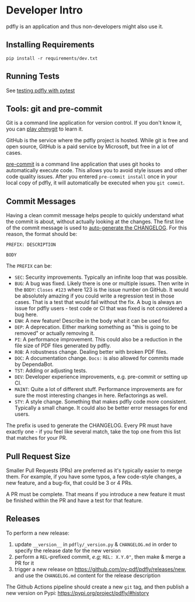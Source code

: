 # Developer Intro

pdfly is an application and thus non-developers
might also use it.

## Installing Requirements

```
pip install -r requirements/dev.txt
```

## Running Tests

See [testing pdfly with pytest](testing.md)

## Tools: git and pre-commit

Git is a command line application for version control. If you don't know it,
you can [play ohmygit](https://ohmygit.org/) to learn it.

GitHub is the service where the pdfly project is hosted. While git is free and
open source, GitHub is a paid service by Microsoft, but free in a lot of
cases.

[pre-commit](https://pypi.org/project/pre-commit/) is a command line application
that uses git hooks to automatically execute code. This allows you to avoid
style issues and other code quality issues. After you entered `pre-commit install`
once in your local copy of pdfly, it will automatically be executed when
you `git commit`.

## Commit Messages

Having a clean commit message helps people to quickly understand what the commit
is about, without actually looking at the changes. The first line of the
commit message is used to [auto-generate the CHANGELOG](https://github.com/py-pdf/pdfly/blob/main/make_release.py).
For this reason, the format should be:

```
PREFIX: DESCRIPTION

BODY
```

The `PREFIX` can be:

* `SEC`: Security improvements. Typically an infinite loop that was possible.
* `BUG`: A bug was fixed. Likely there is one or multiple issues. Then write in
   the `BODY`: `Closes #123` where 123 is the issue number on GitHub.
   It would be absolutely amazing if you could write a regression test in those
   cases. That is a test that would fail without the fix.
   A bug is always an issue for pdfly users - test code or CI that was fixed is
   not considered a bug here.
* `ENH`: A new feature! Describe in the body what it can be used for.
* `DEP`: A deprecation. Either marking something as "this is going to be removed"
   or actually removing it.
* `PI`: A performance improvement. This could also be a reduction in the
        file size of PDF files generated by pdfly.
* `ROB`: A robustness change. Dealing better with broken PDF files.
* `DOC`: A documentation change. `Docs:` is also allowed for commits made by DependaBot.
* `TST`: Adding or adjusting tests.
* `DEV`: Developer experience improvements, e.g. pre-commit or setting up CI.
* `MAINT`: Quite a lot of different stuff. Performance improvements are for sure
           the most interesting changes in here. Refactorings as well.
* `STY`: A style change. Something that makes pdfly code more consistent.
         Typically a small change. It could also be better error messages for
         end users.

The prefix is used to generate the CHANGELOG. Every PR must have exactly one -
if you feel like several match, take the top one from this list that matches for
your PR.

## Pull Request Size

Smaller Pull Requests (PRs) are preferred as it's typically easier to merge
them. For example, if you have some typos, a few code-style changes, a new
feature, and a bug-fix, that could be 3 or 4 PRs.

A PR must be complete. That means if you introduce a new feature it must be
finished within the PR and have a test for that feature.

## Releases

To perform a new release:
1. update `__version__` in `pdfly/_version.py` & `CHANGELOG.md` in order to specify the release date for the new version
2. perform a `REL`-prefixed commit, _e.g;_ `REL: X.Y.0"`, then make & merge a PR for it
3. trigger a new release on <https://github.com/py-pdf/pdfly/releases/new>, and use the `CHANGELOG.md` content for the release description

The Github Actions pipeline should create a new `git` tag,
and then publish a new version on Pypi: <https://pypi.org/project/pdfly/#history>
